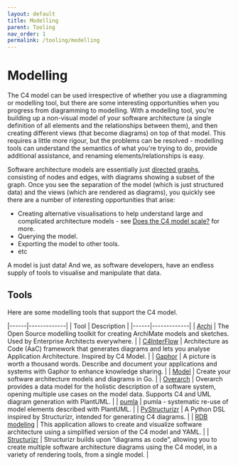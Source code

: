 ```yaml
---
layout: default
title: Modelling
parent: Tooling
nav_order: 1
permalink: /tooling/modelling
---
```


# Modelling

The C4 model can be used irrespective of whether you use a diagramming or modelling tool, but there are some
interesting opportunities when you progress from diagramming to modelling. With a modelling tool,
you're building up a non-visual model of your software architecture
(a single definition of all elements and the relationships between them), and then creating different views
(that become diagrams) on top of that model. This requires a little more rigour, but the problems can be resolved -
modelling tools can understand the semantics of what you're trying to do, provide additional assistance,
and renaming elements/relationships is easy.

Software architecture models are essentially just [directed graphs](https://en.wikipedia.org/wiki/Directed_graph),
consisting of nodes and edges, with diagrams showing a subset of the graph. Once you see the separation of the model
(which is just structured data) and the views (which are rendered as diagrams), you quickly see there are a number of
interesting opportunities that arise:

- Creating alternative visualisations to help understand large and complicated architecture models - see [Does the C4 model scale?](/faq#does-the-c4-model-scale) for more.
- Querying the model.
- Exporting the model to other tools.
- etc

A model is just data! And we, as software developers, have an endless supply of tools to visualise and manipulate that data.

## Tools

Here are some modelling tools that support the C4 model.

|------|-------------|
| Tool | Description |
|------|-------------|
| [Archi](https://www.archimatetool.com/blog/2020/04/18/c4-model-architecture-viewpoint-and-archi-4-7/)  | The Open Source modelling toolkit for creating ArchiMate models and sketches. Used by Enterprise Architects everywhere. |
| [C4InterFlow](https://github.com/SlavaVedernikov/C4InterFlow) | Architecture as Code (AaC) framework that generates diagrams and lets you analyse Application Architecture. Inspired by C4 Model. |
| [Gaphor](https://gaphor.org) | A picture is worth a thousand words. Describe and document your applications and systems with Gaphor to enhance knowledge sharing. |
| [Model](https://github.com/goadesign/model) | Create your software architecture models and diagrams in Go. |
| [Overarch](https://github.com/soulspace-org/overarch) | Overarch provides a data model for the holistic description of a software system, opening multiple use cases on the model data. Supports C4 and UML diagram generation with PlantUML. |
| [pumla](https://github.com/DrMarkusVoss/pumla/blob/main/test/examples/C4example/pumlaC4Example.md) | pumla - systematic re-use of model elements described with PlantUML. |
| [PyStructurizr](https://github.com/nielsvanspauwen/pystructurizr) | A Python DSL inspired by Structurizr, intended for generating C4 diagrams. |
| [RDB modeling](https://rdbmodel.github.io) | This application allows to create and visualize software architecture using a simplified version of the C4 model and YAML. |
| [Structurizr](https://docs.structurizr.com) | Structurizr builds upon “diagrams as code”, allowing you to create multiple software architecture diagrams using the C4 model, in a variety of rendering tools, from a single model. |

